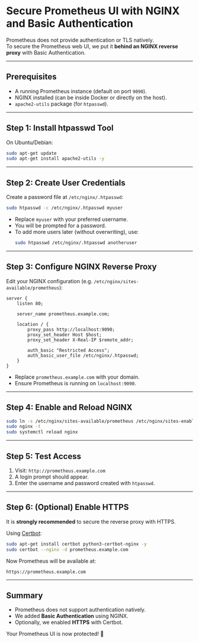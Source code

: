 # Secure Prometheus UI with NGINX and Basic Authentication

Prometheus does not provide authentication or TLS natively.  
To secure the Prometheus web UI, we put it **behind an NGINX reverse proxy** with Basic Authentication.

---

## Prerequisites

- A running Prometheus instance (default on port `9090`).
- NGINX installed (can be inside Docker or directly on the host).
- `apache2-utils` package (for `htpasswd`).

---

## Step 1: Install htpasswd Tool

On Ubuntu/Debian:

```bash
sudo apt-get update
sudo apt-get install apache2-utils -y
```

---

## Step 2: Create User Credentials

Create a password file at `/etc/nginx/.htpasswd`:

```bash
sudo htpasswd -c /etc/nginx/.htpasswd myuser
```

- Replace `myuser` with your preferred username.
- You will be prompted for a password.
- To add more users later (without overwriting), use:
  ```bash
  sudo htpasswd /etc/nginx/.htpasswd anotheruser
  ```

---

## Step 3: Configure NGINX Reverse Proxy

Edit your NGINX configuration (e.g. `/etc/nginx/sites-available/prometheus`):

```nginx
server {
    listen 80;

    server_name prometheus.example.com;

    location / {
        proxy_pass http://localhost:9090;
        proxy_set_header Host $host;
        proxy_set_header X-Real-IP $remote_addr;

        auth_basic "Restricted Access";
        auth_basic_user_file /etc/nginx/.htpasswd;
    }
}
```

- Replace `prometheus.example.com` with your domain.
- Ensure Prometheus is running on `localhost:9090`.

---

## Step 4: Enable and Reload NGINX

```bash
sudo ln -s /etc/nginx/sites-available/prometheus /etc/nginx/sites-enabled/
sudo nginx -t
sudo systemctl reload nginx
```

---

## Step 5: Test Access

1. Visit: `http://prometheus.example.com`
2. A login prompt should appear.
3. Enter the username and password created with `htpasswd`.

---

## Step 6: (Optional) Enable HTTPS

It is **strongly recommended** to secure the reverse proxy with HTTPS.

Using [Certbot](https://certbot.eff.org/):

```bash
sudo apt-get install certbot python3-certbot-nginx -y
sudo certbot --nginx -d prometheus.example.com
```

Now Prometheus will be available at:
```
https://prometheus.example.com
```

---

## Summary

- Prometheus does not support authentication natively.
- We added **Basic Authentication** using NGINX.
- Optionally, we enabled **HTTPS** with Certbot.

Your Prometheus UI is now protected! 🎉
